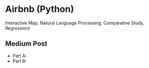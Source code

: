 # Airbnb (Python)
Interactive Map, Natural Language Processing, Comparative Study, Regression)

## Medium Post
- Part A: 
- Part B: 
